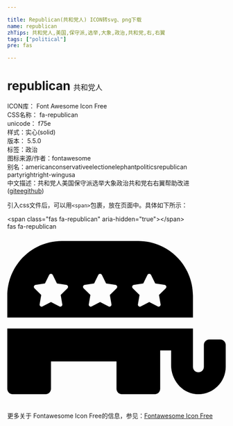 ```yaml
---

title: Republican(共和党人) ICON转svg、png下载
name: republican
zhTips: 共和党人,美国,保守派,选举,大象,政治,共和党,右,右翼
tags: ["political"]
pre: fas

---
```


# republican  <small style="font-size: 60%;font-weight: 100">共和党人</small>


<div class="detail-page">
<p>
<span>
ICON库：
<span class="badge-secondary badge">Font Awesome Icon Free</span> 
</span>
<br/>
<span>
CSS名称：
<span class="badge-secondary badge">fa-republican</span> 
</span>
<br/>
<span>
unicode：
<span class="badge-secondary badge">f75e</span> 
<copy-btn content='f75e' btn-title=""></copy-btn>
<copy-btn :content='String.fromCodePoint(parseInt("f75e", 16))' btn-title="复制U"></copy-btn>
</span><br/><span>样式：<span class="badge-light badge">实心(solid)</span></span>
<br/>
<span>
版本：
<span class="badge-secondary badge">5.5.0</span> 
</span><br/><span>标签：<span class="badge-light badge"><router-link to="/tags/political.html">政治</router-link></span></span>
<br/>
<span>图标来源/作者：<span class="badge-light badge">fontawesome</span></span> 
<br/>
<span>别名：<span class="badge-light badge">american</span><span class="badge-light badge">conservative</span><span class="badge-light badge">election</span><span class="badge-light badge">elephant</span><span class="badge-light badge">politics</span><span class="badge-light badge">republican party</span><span class="badge-light badge">right</span><span class="badge-light badge">right-wing</span><span class="badge-light badge">usa</span></span><br/><span class="zh-detail">中文描述：<span class="badge-primary badge">共和党人</span><span class="badge-primary badge">美国</span><span class="badge-primary badge">保守派</span><span class="badge-primary badge">选举</span><span class="badge-primary badge">大象</span><span class="badge-primary badge">政治</span><span class="badge-primary badge">共和党</span><span class="badge-primary badge">右</span><span class="badge-primary badge">右翼</span><span class="help-link"><span>帮助改进</span>(<a href="https://gitee.com/liuwave/icon-helper/edit/master/json/fontawesome/solid/republican.json" target="_blank" rel="noopener noreferrer">gitee</a><a href="https://github.com/liuwave/icon-helper/edit/master/json/fontawesome/solid/republican.json" target="_blank" rel="noopener noreferrer">github</a></span>)</span><br/>
</p>
</div>
<div class="alert alert-dark">
  <i class="fas fa-republican fa-xs"></i>
  <i class="fas fa-republican fa-sm"></i>
  <i class="fas fa-republican fa-lg"></i>
  <i class="fas fa-republican fa-2x"></i>
  <i class="fas fa-republican fa-3x"></i>
  <i class="fas fa-republican fa-5x"></i>
  <i class="fas fa-republican fa-7x"></i>
</div>
<div>
  <p>引入css文件后，可以用<code>&lt;span&gt;</code>包裹，放在页面中。具体如下所示：    
  </p>
  <div class="alert alert-primary" style="font-size: 14px">
    &lt;span class="fas fa-republican" aria-hidden="true"&gt;&lt;/span&gt;
    <copy-btn content='<span class="fas fa-republican" aria-hidden="true"></span>'></copy-btn>
  </div>
  <div class="alert alert-secondary">
    <i class="fas fa-republican"
    style="font-size: 24px"
    aria-hidden="true"></i> fas fa-republican
    <copy-btn content="fas fa-republican" btn-title="复制图标名称"></copy-btn>
  </div>
</div>
<div id="svg" class="svg-wrap">
<svg xmlns="http://www.w3.org/2000/svg" viewBox="0 0 640 512"><path d="M544 192c0-88.4-71.6-160-160-160H160C71.6 32 0 103.6 0 192v64h544v-64zm-367.7-21.6l-19.8 19.3 4.7 27.3c.8 4.9-4.3 8.6-8.7 6.3L128 210.4l-24.5 12.9c-4.3 2.3-9.5-1.4-8.7-6.3l4.7-27.3-19.8-19.3c-3.6-3.5-1.6-9.5 3.3-10.2l27.4-4 12.2-24.8c2.2-4.5 8.6-4.4 10.7 0l12.2 24.8 27.4 4c5 .7 6.9 6.7 3.4 10.2zm144 0l-19.8 19.3 4.7 27.3c.8 4.9-4.3 8.6-8.7 6.3L272 210.4l-24.5 12.9c-4.3 2.3-9.5-1.4-8.7-6.3l4.7-27.3-19.8-19.3c-3.6-3.5-1.6-9.5 3.3-10.2l27.4-4 12.2-24.8c2.2-4.5 8.6-4.4 10.7 0l12.2 24.8 27.4 4c5 .7 6.9 6.7 3.4 10.2zm144 0l-19.8 19.3 4.7 27.3c.8 4.9-4.3 8.6-8.7 6.3L416 210.4l-24.5 12.9c-4.3 2.3-9.5-1.4-8.7-6.3l4.7-27.3-19.8-19.3c-3.6-3.5-1.6-9.5 3.3-10.2l27.4-4 12.2-24.8c2.2-4.5 8.6-4.4 10.7 0l12.2 24.8 27.4 4c5 .7 6.9 6.7 3.4 10.2zM624 320h-32c-8.8 0-16 7.2-16 16v64c0 8.8-7.2 16-16 16s-16-7.2-16-16V288H0v176c0 8.8 7.2 16 16 16h96c8.8 0 16-7.2 16-16v-80h192v80c0 8.8 7.2 16 16 16h96c8.8 0 16-7.2 16-16V352h32v43.3c0 41.8 30 80.1 71.6 84.3 47.8 4.9 88.4-32.7 88.4-79.6v-64c0-8.8-7.2-16-16-16z"/></svg>
</div>
<detail full-name='fa-republican'></detail>
    
<div><p>更多关于  Fontawesome Icon Free的信息，参见：<a target="_blank" href="https://iconhelper.cn/fontawesome.html">Fontawesome Icon Free</a>
</p></div>
